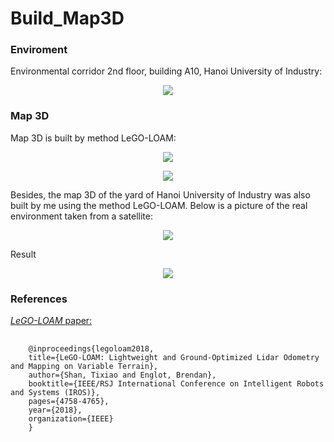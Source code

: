 # Build_Map3D
<h3>Enviroment</h3>
<p>Environmental corridor 2nd floor, building A10, Hanoi University of Industry: </p>
<p align="center">
  <img src="https://github.com/ductu8401/Build_Map3D/assets/119555693/287f41b7-0426-4c87-923d-5bc6a23d6d97" />
</p>
<h3>Map 3D</h3>
<p>Map 3D is built by method LeGO-LOAM:</p>
<p align="center">
  <img src="https://github.com/ductu8401/Build_Map3D/assets/119555693/e34dd076-8d92-477e-862c-ca8e6a6222b6" />
</p>
<p align="center">
  <img src="https://github.com/ductu8401/Build_Map3D/assets/119555693/68d97f32-287a-4725-96b8-01fbcc2d6638" />
</p>
<p>Besides, the map 3D of the yard of Hanoi University of Industry was also built by me using the method LeGO-LOAM. Below is a picture of the real environment taken from a satellite:</p>
<p align="center">
  <img src="https://github.com/ductu8401/Build_Map3D/assets/119555693/97a660fa-dc1b-43d1-ae8e-c61f04c95034" />
</p>
<p>Result</p>
<p align="center">
  <img src="https://github.com/ductu8401/Build_Map3D/assets/119555693/c27a6833-33d2-4ad0-bebd-23953e465110" />
</p>

<h3>References </h3>
<p> 
  <a href = "https://ieeexplore.ieee.org/document/8594299"> <em> LeGO-LOAM </em> paper: </a>
</p>
<pre>
  <code>
    @inproceedings{legoloam2018,
    title={LeGO-LOAM: Lightweight and Ground-Optimized Lidar Odometry and Mapping on Variable Terrain},
    author={Shan, Tixiao and Englot, Brendan},
    booktitle={IEEE/RSJ International Conference on Intelligent Robots and Systems (IROS)},
    pages={4758-4765},
    year={2018},
    organization={IEEE}
    }
  </code>
</pre>



